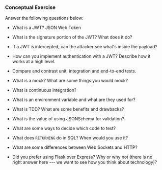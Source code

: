 ### Conceptual Exercise

Answer the following questions below:

- What is a JWT?
  JSON Web Token

- What is the signature portion of the JWT?  What does it do?

- If a JWT is intercepted, can the attacker see what's inside the payload?

- How can you implement authentication with a JWT?  Describe how it works at a high level.

- Compare and contrast unit, integration and end-to-end tests.

- What is a mock? What are some things you would mock?

- What is continuous integration?

- What is an environment variable and what are they used for?

- What is TDD? What are some benefits and drawbacks?

- What is the value of using JSONSchema for validation?

- What are some ways to decide which code to test?

- What does `RETURNING` do in SQL? When would you use it?

- What are some differences between Web Sockets and HTTP?

- Did you prefer using Flask over Express? Why or why not (there is no right
  answer here --- we want to see how you think about technology)?
